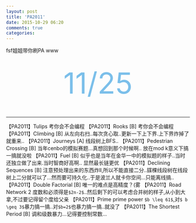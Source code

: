```yaml
---
layout: post
title: 'PA2011'
date: 2015-10-29 06:20
comments: true
categories: 
---
```

fsf姐姐带你刷PA www

<br>
<div align="center"><span style="font-size:80px;color:#7bbfea;"   >11/25</span></p></div>
<br>

<!--more-->

---

【PA2011】Tulips 考你会不会编程
【PA2011】Rooks [B] 考你会不会编程
【PA2011】Climbing [B] 从左向右扫..每次贪心取..更新一下上下界.上下界炸掉了就重来..
【PA2011】Journeys [A] 线段树上BFS..
【PA2011】Pedestrian Crossing [B] 当年cenbo的模拟赛题...真想回到那个时候啊.. 放在mod k意义下搞一搞就没啦
【PA2011】Fuel [B]   似乎也是当年在金华一中的模拟题的样子..当时还独立做了出来.当时智商好高啊..   显然最长链更优
【PA2011】Declining Sequences [B] 注意预处理出来的东西炸ll,所以不能直接二分..鏼棵线段树在线段树上二分就可以了...然而要可持久化..于是波兰人就卡你空间...只能离线搞..
【PA2011】Double Factorial [B] 唯一的难点是高精度？(雾
【PA2011】Road Network 2 度数和必须得是`$2n-2$`..然后剩下的可以考虑合并树的样子,从小到大拿,不过要记得留个度给父亲
【PA2011】Prime prime power `$b \leq 61$`,对`$ b \geq 3$`暴力搞一搞..对`$b=2$`也暴力搞一搞..就没了
【PA2011】The Shortest Period [B] 调和级数暴力...记得要控制常数...